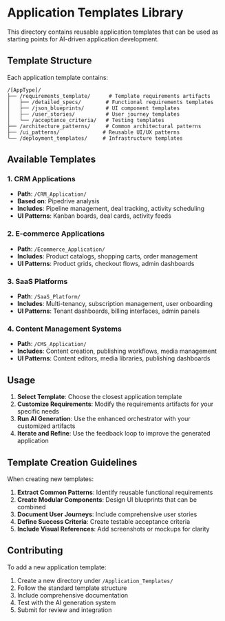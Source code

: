 # Application Templates Library

This directory contains reusable application templates that can be used as starting points for AI-driven application development.

## Template Structure

Each application template contains:

```
/[AppType]/
├── /requirements_template/      # Template requirements artifacts
│   ├── /detailed_specs/        # Functional requirements templates
│   ├── /json_blueprints/       # UI component templates
│   ├── /user_stories/          # User journey templates
│   └── /acceptance_criteria/   # Testing templates
├── /architecture_patterns/     # Common architectural patterns
├── /ui_patterns/              # Reusable UI/UX patterns
└── /deployment_templates/     # Infrastructure templates
```

## Available Templates

### 1. CRM Applications
- **Path**: `/CRM_Application/`
- **Based on**: Pipedrive analysis
- **Includes**: Pipeline management, deal tracking, activity scheduling
- **UI Patterns**: Kanban boards, deal cards, activity feeds

### 2. E-commerce Applications
- **Path**: `/Ecommerce_Application/`
- **Includes**: Product catalogs, shopping carts, order management
- **UI Patterns**: Product grids, checkout flows, admin dashboards

### 3. SaaS Platforms
- **Path**: `/SaaS_Platform/`
- **Includes**: Multi-tenancy, subscription management, user onboarding
- **UI Patterns**: Tenant dashboards, billing interfaces, admin panels

### 4. Content Management Systems
- **Path**: `/CMS_Application/`
- **Includes**: Content creation, publishing workflows, media management
- **UI Patterns**: Content editors, media libraries, publishing dashboards

## Usage

1. **Select Template**: Choose the closest application template
2. **Customize Requirements**: Modify the requirements artifacts for your specific needs
3. **Run AI Generation**: Use the enhanced orchestrator with your customized artifacts
4. **Iterate and Refine**: Use the feedback loop to improve the generated application

## Template Creation Guidelines

When creating new templates:

1. **Extract Common Patterns**: Identify reusable functional requirements
2. **Create Modular Components**: Design UI blueprints that can be combined
3. **Document User Journeys**: Include comprehensive user stories
4. **Define Success Criteria**: Create testable acceptance criteria
5. **Include Visual References**: Add screenshots or mockups for clarity

## Contributing

To add a new application template:

1. Create a new directory under `/Application_Templates/`
2. Follow the standard template structure
3. Include comprehensive documentation
4. Test with the AI generation system
5. Submit for review and integration